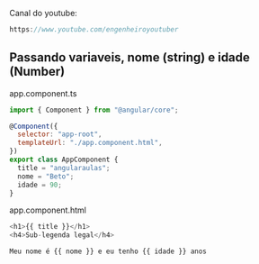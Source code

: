 Canal do youtube:

```js
https://www.youtube.com/engenheiroyoutuber
```

## Passando variaveis, nome (string) e idade (Number)

app.component.ts

```js
import { Component } from "@angular/core";

@Component({
  selector: "app-root",
  templateUrl: "./app.component.html",
})
export class AppComponent {
  title = "angularaulas";
  nome = "Beto";
  idade = 90;
}
```

app.component.html

```js
<h1>{{ title }}</h1>
<h4>Sub-legenda legal</h4>

Meu nome é {{ nome }} e eu tenho {{ idade }} anos
```
